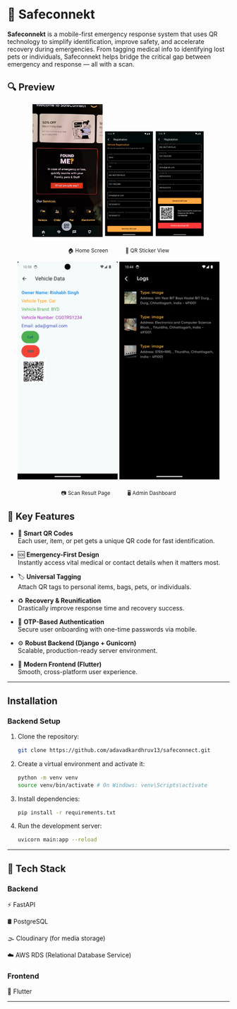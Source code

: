 # 🚨 Safeconnekt

**Safeconnekt** is a mobile-first emergency response system that uses QR technology to simplify identification, improve safety, and accelerate recovery during emergencies. From tagging medical info to identifying lost pets or individuals, Safeconnekt helps bridge the critical gap between emergency and response — all with a scan.

<h2>🔍 Preview</h2>

<p align="center">
  <img src="assets/1.jpeg" alt="Home Screen" height="300px"/>
  <img src="assets/2.png" alt="QR Sticker View" width="45%"/>
</p>
<p align="center">
  <sub>🏠 Home Screen &nbsp;&nbsp;&nbsp;&nbsp;&nbsp;&nbsp;&nbsp;&nbsp;&nbsp;&nbsp; 🔲 QR Sticker View</sub>
</p>

<p align="center">
  <img src="assets/3.png" alt="Scan Result Page" width="45%"/>
  <img src="assets/4.png" alt="Admin Dashboard" width="45%"/>
</p>
<p align="center">
  <sub>📷 Scan Result Page &nbsp;&nbsp;&nbsp;&nbsp;&nbsp;&nbsp;&nbsp;&nbsp;&nbsp;&nbsp; 🖥️ Admin Dashboard</sub>
</p>



## 🔐 Key Features

- 📱 **Smart QR Codes**  
  Each user, item, or pet gets a unique QR code for fast identification.

- 🆘 **Emergency-First Design**  
  Instantly access vital medical or contact details when it matters most.

- 🏷️ **Universal Tagging**  
  Attach QR tags to personal items, bags, pets, or individuals.

- ♻️ **Recovery & Reunification**  
  Drastically improve response time and recovery success.

- 🔐 **OTP-Based Authentication**  
  Secure user onboarding with one-time passwords via mobile.

- ⚙️ **Robust Backend (Django + Gunicorn)**  
  Scalable, production-ready server environment.

- 🎯 **Modern Frontend (Flutter)**  
  Smooth, cross-platform user experience.

---

## Installation


### Backend Setup

1. Clone the repository:
   ```bash
   git clone https://github.com/adavadkardhruv13/safeconnect.git
   ```

2. Create a virtual environment and activate it:
   ```bash
   python -m venv venv
   source venv/bin/activate # On Windows: venv\Scripts\activate
   ```

3. Install dependencies:
   ```bash
   pip install -r requirements.txt
   ```


4. Run the development server:
   ```bash
   uvicorn main:app --reload
   ```
---

## 🧰 Tech Stack
### Backend
⚡ FastAPI

🛢 PostgreSQL

🌫 Cloudinary (for media storage)

☁️ AWS RDS (Relational Database Service)

### Frontend
💙 Flutter

---
